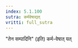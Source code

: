 ```yaml
---
index: 5.1.100
sutra: कर्मवेषाद्यत्
vritti: full_sutra
---
```


"तेन सम्पादिनि" (इति) कर्म-वेषात् यत् 